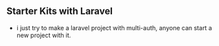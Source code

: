 ## Starter Kits with Laravel
- i just try to make a laravel project with multi-auth, anyone can start a new project with it.
